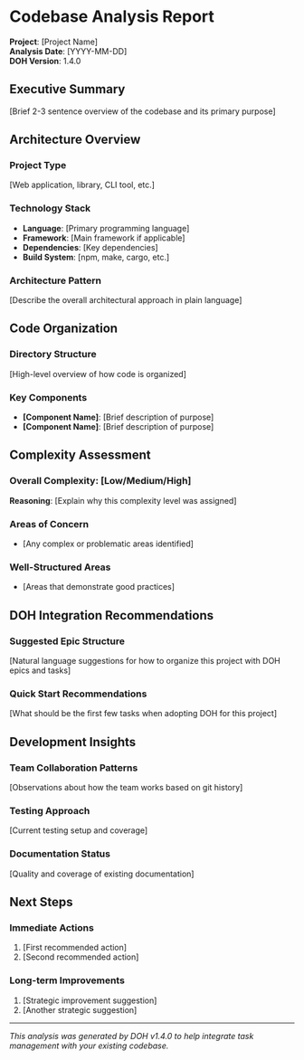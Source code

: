 # Codebase Analysis Report

**Project**: [Project Name]  
**Analysis Date**: [YYYY-MM-DD]  
**DOH Version**: 1.4.0  

## Executive Summary

[Brief 2-3 sentence overview of the codebase and its primary purpose]

## Architecture Overview

### Project Type
[Web application, library, CLI tool, etc.]

### Technology Stack
- **Language**: [Primary programming language]
- **Framework**: [Main framework if applicable]
- **Dependencies**: [Key dependencies]
- **Build System**: [npm, make, cargo, etc.]

### Architecture Pattern
[Describe the overall architectural approach in plain language]

## Code Organization

### Directory Structure
[High-level overview of how code is organized]

### Key Components
- **[Component Name]**: [Brief description of purpose]
- **[Component Name]**: [Brief description of purpose]

## Complexity Assessment

### Overall Complexity: [Low/Medium/High]

**Reasoning**: [Explain why this complexity level was assigned]

### Areas of Concern
- [Any complex or problematic areas identified]

### Well-Structured Areas
- [Areas that demonstrate good practices]

## DOH Integration Recommendations

### Suggested Epic Structure
[Natural language suggestions for how to organize this project with DOH epics and tasks]

### Quick Start Recommendations
[What should be the first few tasks when adopting DOH for this project]

## Development Insights

### Team Collaboration Patterns
[Observations about how the team works based on git history]

### Testing Approach
[Current testing setup and coverage]

### Documentation Status
[Quality and coverage of existing documentation]

## Next Steps

### Immediate Actions
1. [First recommended action]
2. [Second recommended action]

### Long-term Improvements
1. [Strategic improvement suggestion]
2. [Another strategic suggestion]

---

*This analysis was generated by DOH v1.4.0 to help integrate task management with your existing codebase.*